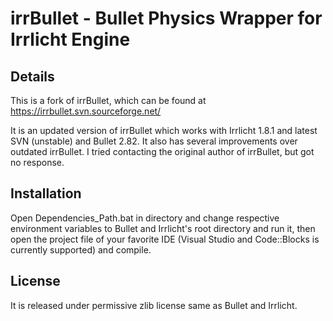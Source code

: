 irrBullet - Bullet Physics Wrapper for Irrlicht Engine
==============================================

Details
-------

This is a fork of irrBullet, which can be found at https://irrbullet.svn.sourceforge.net/

It is an updated version of irrBullet which works with Irrlicht 1.8.1 and latest SVN (unstable) and Bullet 2.82. It also has several improvements over outdated irrBullet. I tried contacting the original author of irrBullet, but got no response.

Installation
------------

Open Dependencies_Path.bat in directory and change respective environment variables to Bullet and Irrlicht's root directory and run it, then open the project file of your favorite IDE (Visual Studio and Code::Blocks is currently supported) and compile.

License
-------

It is released under permissive zlib license same as Bullet and Irrlicht.